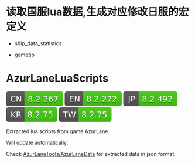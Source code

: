 # 读取国服lua数据,生成对应修改日服的宏定义


* ship_data_statistics

* gametip







# AzurLaneLuaScripts

![](versions/CN.svg)
![](versions/EN.svg)
![](versions/JP.svg)
![](versions/KR.svg)
![](versions/TW.svg)

Extracted lua scripts from game AzurLane.

Will update automatically.

Check [AzurLaneTools/AzurLaneData](https://github.com/AzurLaneTools/AzurLaneData) for extracted data in json format.
